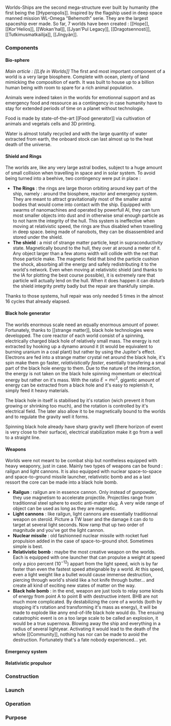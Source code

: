 Worlds-Ships are the second mega-structure ever built by humanity (the first being the [[Hyperopolis]]. Inspired by the flagship used in deep space manned mission WL-Omega "Behemoth" serie. They are the largest spaceship ever made.
So far, 7 worlds have been created : [[Hope]], [[Kor'Helios]], [[Wokan'hal]], [[Jyan'Pul Legacy]], [[Dragotsennosti]], [[Tutkimusmatkailija]], [[Jĩngyàn]].

### Components
#### Bio-sphere
*Main article : [[Life in Worlds]]*
The first and most important component of a world is a very large biosphere. Complete with ocean, plenty of land mimicking the composition of earth. It was built to house up to a billion human being with room to spare for a rich animal population.

Animals were indeed taken in the worlds for emotionnal support and as emergency food and ressource as a contingency in case humanity have to stay for extended periods of time on a planet without technologie.

Food is made by state-of-the-art [[Food generator]] via cultivation of animals and vegetals cells and 3D printing.

Water is almost totally recycled and with the large quantity of water extracted from earth, the onboard stock can last almost up to the heat death of the universe.
#### Shield and Rings
The worlds are, like any very large astral bodies, subject to a huge amount of small collision when travelling in space and in solar system. To avoid being turned into a beehive, two contingency were put in place :
- **The Rings** : the rings are large thoron orbiting around key part of the ship, namely : around the biosphere, reactor and emergency system. They are meant to attract gravitationally most of the smaller astral bodies that would come into contact with the ship. 
  Equipped with swarms of nanomachines and operated by powerfull AI, they can turn most smaller objects into dust and in otherwise smal enough particle as to not harm the integrity of the hull. 
  This system is ineffective when moving at relativistic speed, the rings are thus disabled when travelling in deep space. being made of nanobots, they can be disassembled and stored under the shield.
- **The shield** : a mist of strange matter particle, kept in supraconductivity state. Magnetically bound to the hull, they over at around a meter of it. Any object larger than a few atoms width will collide with the net that those particle make. 
  The magnetic field that bind the particle cushion the shock, absorbing all the energy and safely redistributing it to the world's network.
  Even when moving at relativistic shield (and thanks to the IA for plotting the best course possible), it is extremely rare that particle will actually lend on the hull. When it does happen it can disturb the shield integrity pretty badly but the repair are thankfully simple.

Thanks to those systems, hull repair was only needed 5 times in the almost 16 cycles that already elapsed.
#### Black hole generator
The worlds enormous scale need an equally enormous amount of power. Fortunately, thanks to [[strange matter]], black hole technologies were developped. The core reactor of each world consist of a spinning, electrically charged black hole of relatively small mass. The energy is not extracted by hooking up a dynamo around it (it would be equivalent to burning uranium in a coal plant) but rather by using the Jupiter's effect. Electrons are fed into a strange matter crystal net around the black hole, it's spin make them go faster, *relativistically faster*, esentially transfering a smal part of the black hole energy to them. Due to the nature of the interaction, the energy is not taken on the black hole spinning momentum or electrical energy but rather on it's mass.
With the ratio $E = mc^2$, gigantic amount of energy can be extracted from a black hole and it's easy to replenish it, simply feed it heavy materials.

The black hole in itself is stabilised by it's rotation (wich prevent it from growing or shrinking too much), and the rotation is controlled by it's electrical field. The later also allow it to be magnetically bound to the worlds and to regulate the gravity well it forms.

Spinning black hole already have sharp gravity well (there horizon of event is very close to their surface), electrical stabilization make it go from a well to a straight line.
#### Weapons
Worlds were not meant to be combat ship but nontheless equipped with heavy weaponry, just in case.
Mainly two types of weapons can be found : railgun and light cannons. It is also equipped with nuclear space-to-space and space-to-ground missile launcher, relativistic bomb and as a last ressort the core can be made into a black hole bomb.
- **Railgun** : railgun are in essence cannon. Only instead of gunpowder, they use magnetism to accelerate projectile. Projectiles range from traditionnal steel sphere to exotic anti-matter slug. A very wide range of object can be used as long as they are magnetic.
- **Light cannons** : like railgun, light cannons are essentially traditionnal weapon on steroïd. Picture a TW laser and the damage it can do to target at several light seconds. Now ramp that up two order of magnitude and you've got the light cannon.
- **Nuclear missile** : old fashionned nuclear missile with rocket fuel propulsion added in the case of space-to-ground shot. Sometimes simple is best.
- **Relativistic bomb** : maybe the most creative weapon on the worlds. Each is equipped with one launcher that can propulse a weight at speed only a pico percent ($10^{-12}$)   appart from the light speed, wich is by far faster than even the fastest speed atteignable by a world. At this speed, even a light weight like a bullet would cause immense destruction, piercing through world's shield like a hot knife through butter... and create all kind of exciting new states of matter on the way.
- **Black hole bomb** : in the end, weapon are just tools to relay some kinds of energy from point A to point B with destructive intent. BHB are not much more complicated. By destabilizing the core of a worlds (both by stopping it's rotation and transforming it's mass as energy), it will be made to explode like anny end-of-life black hole would do.
  The ensuing catastrophic event is on a too large scale to be called an explosion, it would be a true supernova. Blowing away the ship and everything in a radius of several lightyear.
  Activating it would lead to the death of the whole [[Community]], nothing has nor can be made to avoid the destruction. Fortunately that's a fate nobody experienced... yet.
#### Emergency system
#### Relativistic propulsor
### Construction
### Launch
### Operation
### Purpose

